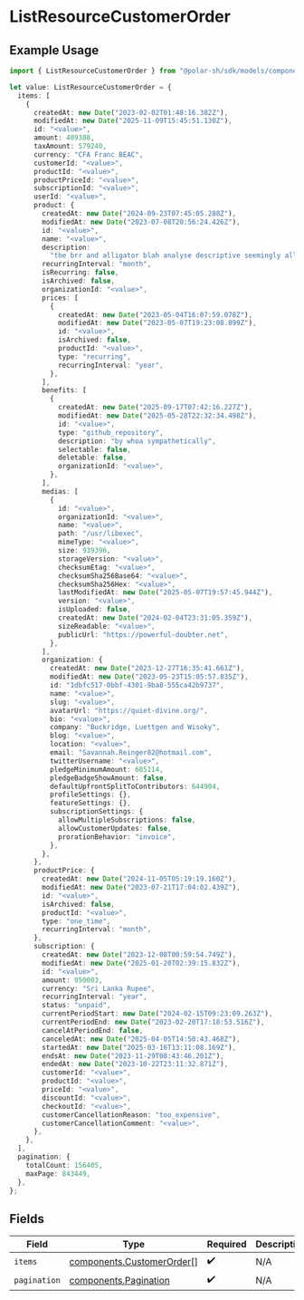 # ListResourceCustomerOrder

## Example Usage

```typescript
import { ListResourceCustomerOrder } from "@polar-sh/sdk/models/components/listresourcecustomerorder.js";

let value: ListResourceCustomerOrder = {
  items: [
    {
      createdAt: new Date("2023-02-02T01:48:16.382Z"),
      modifiedAt: new Date("2025-11-09T15:45:51.130Z"),
      id: "<value>",
      amount: 409388,
      taxAmount: 579240,
      currency: "CFA Franc BEAC",
      customerId: "<value>",
      productId: "<value>",
      productPriceId: "<value>",
      subscriptionId: "<value>",
      userId: "<value>",
      product: {
        createdAt: new Date("2024-09-23T07:45:05.288Z"),
        modifiedAt: new Date("2023-07-08T20:56:24.426Z"),
        id: "<value>",
        name: "<value>",
        description:
          "the brr and alligator blah analyse descriptive seemingly allegation than",
        recurringInterval: "month",
        isRecurring: false,
        isArchived: false,
        organizationId: "<value>",
        prices: [
          {
            createdAt: new Date("2023-05-04T16:07:59.078Z"),
            modifiedAt: new Date("2023-05-07T19:23:08.899Z"),
            id: "<value>",
            isArchived: false,
            productId: "<value>",
            type: "recurring",
            recurringInterval: "year",
          },
        ],
        benefits: [
          {
            createdAt: new Date("2025-09-17T07:42:16.227Z"),
            modifiedAt: new Date("2025-05-28T22:32:34.498Z"),
            id: "<value>",
            type: "github_repository",
            description: "by whoa sympathetically",
            selectable: false,
            deletable: false,
            organizationId: "<value>",
          },
        ],
        medias: [
          {
            id: "<value>",
            organizationId: "<value>",
            name: "<value>",
            path: "/usr/libexec",
            mimeType: "<value>",
            size: 939396,
            storageVersion: "<value>",
            checksumEtag: "<value>",
            checksumSha256Base64: "<value>",
            checksumSha256Hex: "<value>",
            lastModifiedAt: new Date("2025-05-07T19:57:45.944Z"),
            version: "<value>",
            isUploaded: false,
            createdAt: new Date("2024-02-04T23:31:05.359Z"),
            sizeReadable: "<value>",
            publicUrl: "https://powerful-doubter.net",
          },
        ],
        organization: {
          createdAt: new Date("2023-12-27T16:35:41.661Z"),
          modifiedAt: new Date("2023-05-23T15:05:57.835Z"),
          id: "1dbfc517-0bbf-4301-9ba8-555ca42b9737",
          name: "<value>",
          slug: "<value>",
          avatarUrl: "https://quiet-divine.org/",
          bio: "<value>",
          company: "Buckridge, Luettgen and Wisoky",
          blog: "<value>",
          location: "<value>",
          email: "Savannah.Reinger82@hotmail.com",
          twitterUsername: "<value>",
          pledgeMinimumAmount: 685114,
          pledgeBadgeShowAmount: false,
          defaultUpfrontSplitToContributors: 644904,
          profileSettings: {},
          featureSettings: {},
          subscriptionSettings: {
            allowMultipleSubscriptions: false,
            allowCustomerUpdates: false,
            prorationBehavior: "invoice",
          },
        },
      },
      productPrice: {
        createdAt: new Date("2024-11-05T05:19:19.160Z"),
        modifiedAt: new Date("2023-07-21T17:04:02.439Z"),
        id: "<value>",
        isArchived: false,
        productId: "<value>",
        type: "one_time",
        recurringInterval: "month",
      },
      subscription: {
        createdAt: new Date("2023-12-08T00:59:54.749Z"),
        modifiedAt: new Date("2025-01-20T02:39:15.832Z"),
        id: "<value>",
        amount: 950003,
        currency: "Sri Lanka Rupee",
        recurringInterval: "year",
        status: "unpaid",
        currentPeriodStart: new Date("2024-02-15T09:23:09.263Z"),
        currentPeriodEnd: new Date("2023-02-20T17:18:53.516Z"),
        cancelAtPeriodEnd: false,
        canceledAt: new Date("2025-04-05T14:50:43.468Z"),
        startedAt: new Date("2025-03-16T13:11:08.169Z"),
        endsAt: new Date("2023-11-29T08:43:46.201Z"),
        endedAt: new Date("2023-10-22T23:11:32.871Z"),
        customerId: "<value>",
        productId: "<value>",
        priceId: "<value>",
        discountId: "<value>",
        checkoutId: "<value>",
        customerCancellationReason: "too_expensive",
        customerCancellationComment: "<value>",
      },
    },
  ],
  pagination: {
    totalCount: 156405,
    maxPage: 843449,
  },
};
```

## Fields

| Field                                                                  | Type                                                                   | Required                                                               | Description                                                            |
| ---------------------------------------------------------------------- | ---------------------------------------------------------------------- | ---------------------------------------------------------------------- | ---------------------------------------------------------------------- |
| `items`                                                                | [components.CustomerOrder](../../models/components/customerorder.md)[] | :heavy_check_mark:                                                     | N/A                                                                    |
| `pagination`                                                           | [components.Pagination](../../models/components/pagination.md)         | :heavy_check_mark:                                                     | N/A                                                                    |